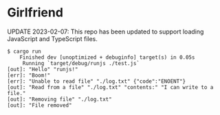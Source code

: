 # Girlfriend

UPDATE 2023-02-07: This repo has been updated to support loading JavaScript and
TypeScript files.

```shellsession
$ cargo run
    Finished dev [unoptimized + debuginfo] target(s) in 0.05s
     Running `target/debug/runjs ./test.js`
[out]: "Hello" "runjs!"
[err]: "Boom!"
[err]: "Unable to read file" "./log.txt" {"code":"ENOENT"}
[out]: "Read from a file" "./log.txt" "contents:" "I can write to a file."
[out]: "Removing file" "./log.txt"
[out]: "File removed"
```
